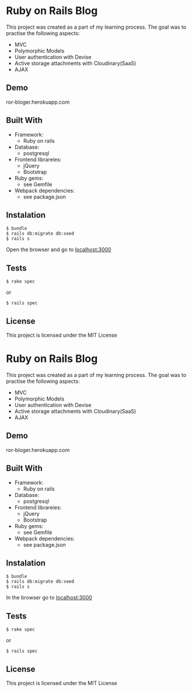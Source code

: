 # Ruby on Rails Blog

This project was created as a part of my learning process.
The goal was to practise the following aspects:

* MVC
* Polymorphic Models
* User authentication with Devise
* Active storage attachments with Cloudinary(SaaS)
* AJAX

## Demo

ror-bloger.herokuapp.com

## Built With

- Framework:
  - Ruby on rails
- Database:
  - postgresql
- Frontend librareies:
  - jQuery
  - Bootstrap
- Ruby gems:
  - see Gemfile
- Webpack dependencies:
  - see package.json

## Instalation

``` console
$ bundle
$ rails db:migrate db:seed
$ rails s
```

Open the browser and go to [localhost:3000](http://localhost:3000)

## Tests

``` console
$ rake spec
```
or
``` console
$ rails spec
```
## License

This project is licensed under the MIT License
# Ruby on Rails Blog

This project was created as a part of my learning process.
The goal was to practise the following aspects:

* MVC
* Polymorphic Models
* User authentication with Devise
* Active storage attachments with Cloudinary(SaaS)
* AJAX

## Demo

ror-bloger.herokuapp.com

## Built With

- Framework:
  - Ruby on rails
- Database:
  - postgresql
- Frontend librareies:
  - jQuery
  - Bootstrap
- Ruby gems:
  - see Gemfile
- Webpack dependencies:
  - see package.json

## Instalation

``` console
$ bundle
$ rails db:migrate db:seed
$ rails s
```

In the browser go to [localhost:3000](http://localhost:3000)

## Tests

``` console
$ rake spec
```
or
``` console
$ rails spec
```
## License

This project is licensed under the MIT License
